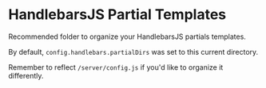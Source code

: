 # HandlebarsJS Partial Templates

Recommended folder to organize your HandlebarsJS partials templates.

By default, ```config.handlebars.partialDirs``` was set to this current directory.

Remember to reflect ```/server/config.js``` if you'd like to organize it differently.